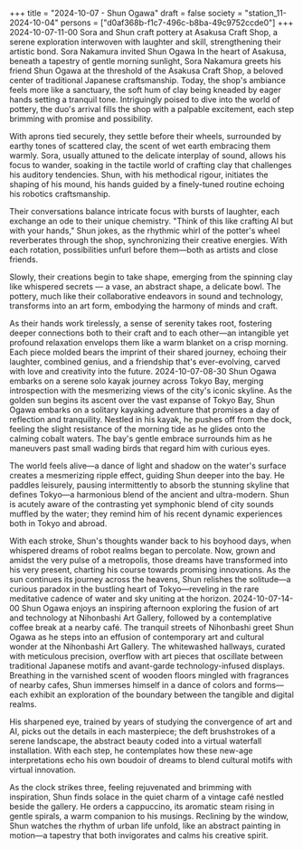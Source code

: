 +++
title = "2024-10-07 - Shun Ogawa"
draft = false
society = "station_11-2024-10-04"
persons = ["d0af368b-f1c7-496c-b8ba-49c9752ccde0"]
+++
2024-10-07-11-00
Sora and Shun craft pottery at Asakusa Craft Shop, a serene exploration interwoven with laughter and skill, strengthening their artistic bond.
Sora Nakamura invited Shun Ogawa
In the heart of Asakusa, beneath a tapestry of gentle morning sunlight, Sora Nakamura greets his friend Shun Ogawa at the threshold of the Asakusa Craft Shop, a beloved center of traditional Japanese craftsmanship. Today, the shop's ambiance feels more like a sanctuary, the soft hum of clay being kneaded by eager hands setting a tranquil tone. Intriguingly poised to dive into the world of pottery, the duo's arrival fills the shop with a palpable excitement, each step brimming with promise and possibility.

With aprons tied securely, they settle before their wheels, surrounded by earthy tones of scattered clay, the scent of wet earth embracing them warmly. Sora, usually attuned to the delicate interplay of sound, allows his focus to wander, soaking in the tactile world of crafting clay that challenges his auditory tendencies. Shun, with his methodical rigour, initiates the shaping of his mound, his hands guided by a finely-tuned routine echoing his robotics craftsmanship.

Their conversations balance intricate focus with bursts of laughter, each exchange an ode to their unique chemistry. "Think of this like crafting AI but with your hands," Shun jokes, as the rhythmic whirl of the potter's wheel reverberates through the shop, synchronizing their creative energies. With each rotation, possibilities unfurl before them—both as artists and close friends.

Slowly, their creations begin to take shape, emerging from the spinning clay like whispered secrets — a vase, an abstract shape, a delicate bowl. The pottery, much like their collaborative endeavors in sound and technology, transforms into an art form, embodying the harmony of minds and craft. 

As their hands work tirelessly, a sense of serenity takes root, fostering deeper connections both to their craft and to each other—an intangible yet profound relaxation envelops them like a warm blanket on a crisp morning. Each piece molded bears the imprint of their shared journey, echoing their laughter, combined genius, and a friendship that's ever-evolving, carved with love and creativity into the future.
2024-10-07-08-30
Shun Ogawa embarks on a serene solo kayak journey across Tokyo Bay, merging introspection with the mesmerizing views of the city's iconic skyline.
As the golden sun begins its ascent over the vast expanse of Tokyo Bay, Shun Ogawa embarks on a solitary kayaking adventure that promises a day of reflection and tranquility. Nestled in his kayak, he pushes off from the dock, feeling the slight resistance of the morning tide as he glides onto the calming cobalt waters. The bay's gentle embrace surrounds him as he maneuvers past small wading birds that regard him with curious eyes.

The world feels alive—a dance of light and shadow on the water's surface creates a mesmerizing ripple effect, guiding Shun deeper into the bay. He paddles leisurely, pausing intermittently to absorb the stunning skyline that defines Tokyo—a harmonious blend of the ancient and ultra-modern. Shun is acutely aware of the contrasting yet symphonic blend of city sounds muffled by the water; they remind him of his recent dynamic experiences both in Tokyo and abroad.

With each stroke, Shun's thoughts wander back to his boyhood days, when whispered dreams of robot realms began to percolate. Now, grown and amidst the very pulse of a metropolis, those dreams have transformed into his very present, charting his course towards promising innovations. As the sun continues its journey across the heavens, Shun relishes the solitude—a curious paradox in the bustling heart of Tokyo—reveling in the rare meditative cadence of water and sky uniting at the horizon.
2024-10-07-14-00
Shun Ogawa enjoys an inspiring afternoon exploring the fusion of art and technology at Nihonbashi Art Gallery, followed by a contemplative coffee break at a nearby café.
The tranquil streets of Nihonbashi greet Shun Ogawa as he steps into an effusion of contemporary art and cultural wonder at the Nihonbashi Art Gallery. The whitewashed hallways, curated with meticulous precision, overflow with art pieces that oscillate between traditional Japanese motifs and avant-garde technology-infused displays. Breathing in the varnished scent of wooden floors mingled with fragrances of nearby cafes, Shun immerses himself in a dance of colors and forms—each exhibit an exploration of the boundary between the tangible and digital realms.

His sharpened eye, trained by years of studying the convergence of art and AI, picks out the details in each masterpiece; the deft brushstrokes of a serene landscape, the abstract beauty coded into a virtual waterfall installation. With each step, he contemplates how these new-age interpretations echo his own boudoir of dreams to blend cultural motifs with virtual innovation.

As the clock strikes three, feeling rejuvenated and brimming with inspiration, Shun finds solace in the quiet charm of a vintage café nestled beside the gallery. He orders a cappuccino, its aromatic steam rising in gentle spirals, a warm companion to his musings. Reclining by the window, Shun watches the rhythm of urban life unfold, like an abstract painting in motion—a tapestry that both invigorates and calms his creative spirit.
